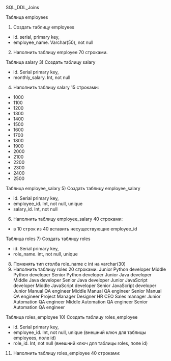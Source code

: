 SQL_DDL_Joins

Таблица employees
1) Создать таблицу employees
- id. serial, primary key,
- employee_name. Varchar(50), not null
2) Наполнить таблицу employee 70 строками.

Таблица salary
3) Создать таблицу salary
- id. Serial primary key,
- monthly_salary. Int, not null
4) Наполнить таблицу salary 15 строками:
- 1000
- 1100
- 1200
- 1300
- 1400
- 1500
- 1600
- 1700
- 1800
- 1900
- 2000
- 2100
- 2200
- 2300
- 2400
- 2500

Таблица employee_salary
5) Создать таблицу employee_salary
- id. Serial primary key,
- employee_id. Int, not null, unique
- salary_id. Int, not null
6) Наполнить таблицу employee_salary 40 строками:
- в 10 строк из 40 вставить несуществующие employee_id

Таблица roles
7) Создать таблицу roles
- id. Serial primary key,
- role_name. int, not null, unique
8) Поменять тип столба role_name с int на varchar(30)
9) Наполнить таблицу roles 20 строками:
Junior Python developer
Middle Python developer
Senior Python developer
Junior Java developer
Middle Java developer
Senior Java developer
Junior JavaScript developer
Middle JavaScript developer
Senior JavaScript developer
Junior Manual QA engineer
Middle Manual QA engineer
Senior Manual QA engineer
Project Manager
Designer
HR
CEO
Sales manager
Junior Automation QA engineer
Middle Automation QA engineer
Senior Automation QA engineer

Таблица roles_employee
10) Создать таблицу roles_employee
- id. Serial primary key,
- employee_id. Int, not null, unique (внешний ключ для таблицы employees, поле id)
- role_id. Int, not null (внешний ключ для таблицы roles, поле id)
11) Наполнить таблицу roles_employee 40 строками: